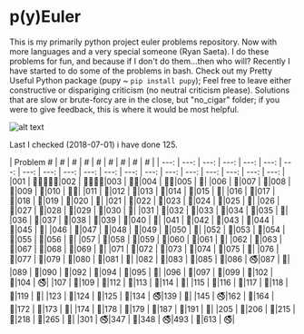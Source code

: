 # p(y)Euler

This is my primarily python project euler problems repository.
Now with more languages and a very special someone (Ryan Saeta).
I do these problems for fun, and because if I don't do them...then who will?
Recently I have started to do some of the problems in bash. 
Check out my Pretty Useful Python package (pupy ~ `pip install pupy`);
Feel free to leave either constructive or dispariging criticism 
(no neutral criticism please). 
Solutions that are slow or brute-forcy are in the close, but "no_cigar" folder;
if you were to give feedback, this is where it would be most helpful.

![alt text](https://projecteuler.net/profile/rubinj.png)

Last I checked (2018-07-01) i have done 125.

| Problem # | # | # | # | # | # | # | # | # |
| ---: | ---: | ---: | ---: | ---: | ---: | ---: | ---: | ---: | ---: | ---: | ---: | ---: | ---: | ---: | ---: | ---: | ---: | ---: | ---: |
|001 | :snake::ocean::vertical_traffic_light::shell::poop:|002 | :ocean::shell::snake::poop:|003 | :ocean::snake:|004 | :ocean::snake:|005 | :snake:|
|006 | :snake:|007 | :snake:|008 | :snake:|009 | :snake:|010 | :ocean::snake:|
|011 | :snake:|012 | :snake:|013 | :snake:|014 | :snake:|015 | :snake:|
|016 | :snake:|017 | :snake:|018 | :snake:|019 | :snake:|020 | :snake:|
|021 | :snake:|022 | :snake:|023 | :snake:|024 | :snake:|025 | :snake:|
|026 | :snake:|027 | :snake:|028 | :snake:|029 | :snake:|030 | :snake:|
|031 | :snake:|032 | :snake:|033 | :snake:|034 | :snake:|035 | :snake:|
|036 | :snake:|037 | :snake:|038 | :snake:|039 | :snake:|040 | :snake:|
|041 | :snake:|042 | :snake:|043 | :snake:|044 | :snake:|045 | :snake:|
|046 | :snake:|047 | :snake:|048 | :snake:|049 | :snake:|050 | :snake:|
|052 | :snake:|053 | :snake:|054 | :snake:|055 | :snake:|056 | :snake:|
|057 | :snake:|058 | :snake:|059 | :snake:|060 | :snake:|061 | :snake:|
|062 | :snake:|063 | :snake:|067 | :snake:|068 | :snake:|069 | :snake:|
|071 | :snake:|072 | :snake:|073 | :snake:|074 | :snake:|075 | :snake:|
|076 | :snake:|077 | :snake:|079 | :snake:|080 | :snake:|081 | :snake:|
|082 | :snake:|083 | :snake:|085 | :snake:|086 | :no_smoking:|087 | :snake:|
|089 | :snake:|090 | :snake:|092 | :snake:|094 | :snake:|095 | :snake:|
|096 | :snake:|097 | :snake:|099 | :snake:|102 | :snake:|104 | :no_smoking:|
|107 | :snake:|109 | :snake:|112 | :snake:|113 | :snake:|114 | :snake:|
|115 | :snake:|116 | :snake:|117 | :snake:|118 | :snake:|119 | :snake:|
|123 | :snake:|124 | :snake:|125 | :snake:|134 | :no_smoking:|139 | :snake:|
|145 | :no_smoking:|162 | :snake:|164 | :snake:|172 | :snake:|173 | :snake:|
|174 | :snake:|178 | :snake:|179 | :snake:|187 | :snake:|191 | :snake:|
|205 | :snake:|206 | :snake:|215 | :snake:|218 | :snake:|265 | :snake:|
|301 | :no_smoking:|347 | :snake:|348 | :no_smoking:|493 | :snake:|613 | :no_smoking:|
